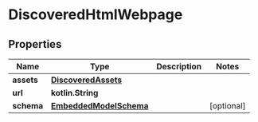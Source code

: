 
# DiscoveredHtmlWebpage

## Properties
Name | Type | Description | Notes
------------ | ------------- | ------------- | -------------
**assets** | [**DiscoveredAssets**](DiscoveredAssets) |  | 
**url** | **kotlin.String** |  | 
**schema** | [**EmbeddedModelSchema**](EmbeddedModelSchema) |  |  [optional]



